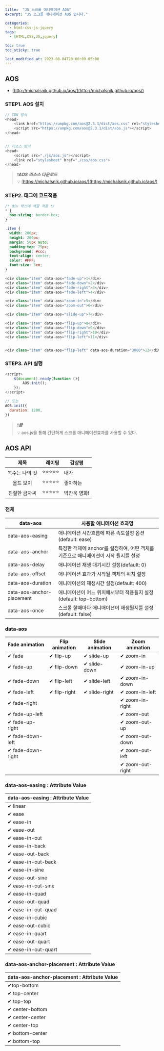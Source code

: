 ```yaml
---
title:  "JS 스크롤 애니메이션 AOS"
excerpt: "JS 스크롤 애니메이션 AOS 입니다."

categories:
  - html-css-js-jquery
tags:
  - [HTML,CSS,JS,jquery]

toc: true
toc_sticky: true

last_modified_at: 2023-08-04T20:00:00-05:00
---
```


## AOS
- [http://michalsnik.github.io/aos/](http://michalsnik.github.io/aos/)

### STEP1. AOS 설치
  
```js
// CDN 방식
<head>
	<link href="https://unpkg.com/aos@2.3.1/dist/aos.css" rel="stylesheet">
	<script src="https://unpkg.com/aos@2.3.1/dist/aos.js"></script>
</head>
 
```
  
```js
// 리소스 방식
<head>
    <script src="./js/aos.js"></script>
    <link rel="stylesheet" href="./css/aos.css">
</head>

```  
  
> ❗***AOS 리소스 다운로드***  
> 💡 [https://michalsnik.github.io/aos/](https://michalsnik.github.io/aos/)


### STEP2. 태그에 코드적용
```css
/* div 박스에 색깔 적용 */
* {
  box-sizing: border-box;
}

.item {
  width: 200px;
  height: 200px;
  margin: 50px auto;
  padding-top: 75px;
  background: #ccc;
  text-align: center;
  color: #FFF;
  font-size: 3em;
}
```
```js
<div class="item" data-aos="fade-up">1</div>
<div class="item" data-aos="fade-down">2</div>
<div class="item" data-aos="fade-right">3</div>
<div class="item" data-aos="fade-left">4</div>

<div class="item" data-aos="zoom-in">5</div>
<div class="item" data-aos="zoom-out">6</div>

<div class="item" data-aos="slide-up">7</div>

<div class="item" data-aos="flip-up">8</div>
<div class="item" data-aos="flip-down">9</div>
<div class="item" data-aos="flip-right">10</div>
<div class="item" data-aos="flip-left">11</div>


<div class="item" data-aos="flip-left" data-aos-duration="3000">12</div>
```

### STEP3. API 실행
```js
<script>
    $(document).ready(function (){
        AOS.init();
    });
</script>

```
```js
// 또는
AOS.init({
  duration: 1200,
})

```

> ❗***끝***  
> 💡 aos.js을 통해 간단하게 스크롤 애니메이션효과를 사용할 수 있다.  



## AOS API
  
|**제목**|레이팅|감상평|  
|:---:|---:|---|  
|복수는 나의 것|⭐⭐⭐⭐⭐|내가|  
|올드 보이|⭐⭐⭐⭐⭐|좋아하는|  
|친절한 금자씨|⭐⭐⭐⭐⭐|박찬욱 영화!|  
  
### 전체
  
|**data-aos**|**사용할 애니메이션 효과명**|  
|---|---|   
|data-aos-easing|애니메이션 시간흐름에 따른 속도설정 옵션(default: ease)|  
|data-aos-anchor|특정한 객체에 anchor를 설정하여, 어떤 객체를 기준으로 애니메이션이 시작 될지를 설정|  
|data-aos-delay|애니메이션 재생 대기시간 설정(default: 0)|  
|data-aos-offset|애니메이션 효과가 시작될 객체의 위치 설정|  
|data-aos-duration|애니메이션의 재생시간 설정(default: 400)|  
|data-aos-anchor-placement|애니메이션이 어느 위치에서부터 적용될지 설정(default: top-bottom)|  
|data-aos-once|스크롤 할때마다 애니매이션이 재생될지를 설정(default: false)|  
  

### data-aos
  
|**Fade animation**|**Flip animation**|**Slide animation**|**Zoom animation**|  
|---|---|---|---|  
|✔ fade|✔ flip-up|✔ slide-up|✔ zoom-in|  
|✔ fade-up|✔ flip-down|✔ slide-down|✔ zoom-in-up|  
|✔ fade-down|✔ flip-left|✔ slide-left| ✔ zoom-in-down|  
|✔ fade-left|✔ flip-right|✔ slide-right| ✔ zoom-in-left|  
|✔ fade-right|||✔ zoom-in-right|  
|✔ fade-up-left|||✔ zoom-out|  
|✔ fade-up-right|||✔ zoom-out-up|  
|✔ fade-down-left|||✔ zoom-out-down|  
|✔ fade-down-right|||✔ zoom-out-left|  
||||✔ zoom-out-right|  
  

### data-aos-easing : Attribute Value
  
|**data-aos-easing : Attribute Value**|  
|---|  
|✔ linear|  
|✔ ease|  
|✔ ease-in|  
|✔ ease-out|  
|✔ ease-in-out|  
|✔ ease-in-back|  
|✔ ease-out-back|  
|✔ ease-in-out-back|  
|✔ ease-in-sine|  
|✔ ease-out-sine|  
|✔ ease-in-out-sine|  
|✔ ease-in-quad|  
|✔ ease-out-quad|  
|✔ ease-in-out-quad|  
|✔ ease-in-cubic|  
|✔ ease-out-cubic|  
|✔ ease-in-quart|  
|✔ ease-out-quart|  
|✔ ease-in-out-quart|  
  

### data-aos-anchor-placement : Attribute Value
  
|**data-aos-anchor-placement : Attribute Value**|  
|---|  
|✔top-bottom|  
|✔ top-center|  
|✔ top-top|  
|✔ center-bottom|  
|✔ center-center|  
|✔ center-top|  
|✔ bottom-center|  
|✔ bottom-top|  
  